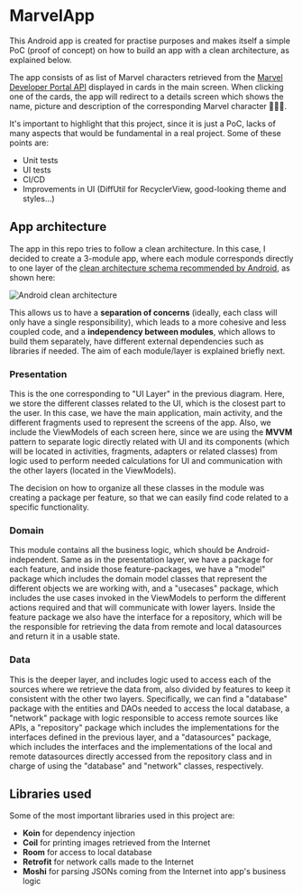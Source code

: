 # MarvelApp
This Android app is created for practise purposes and makes itself a simple PoC (proof of concept) on how to build an app with a clean architecture,
as explained below.

The app consists of as list of Marvel characters retrieved from the [Marvel Developer Portal API](https://developer.marvel.com/) displayed in cards
in the main screen. When clicking one of the cards, the app will redirect to a details screen which shows the name, picture and description of the
corresponding Marvel character 🦸🏼‍♂️.

It's important to highlight that this project, since it is just a PoC, lacks of many aspects that would be fundamental in a real project. Some of
these points are:
- Unit tests
- UI tests
- CI/CD
- Improvements in UI (DiffUtil for RecyclerView, good-looking theme and styles...)

## App architecture
The app in this repo tries to follow a clean architecture. In this case, I decided to create a 3-module app, where each module corresponds directly
to one layer of the [clean architecture schema recommended by Android](https://developer.android.com/topic/architecture#recommended-app-arch),
as shown here:

![Android clean architecture](https://user-images.githubusercontent.com/57049315/229296111-29404d4f-857f-467a-bc52-da22fb6f4177.png)

This allows us to have a **separation of concerns** (ideally, each class will only have a single responsibility), which leads to a more cohesive and
less coupled code, and a **independency between modules**, which allows to build them separately, have different external dependencies such as libraries
if needed. The aim of each module/layer is explained briefly next.

### Presentation
This is the one corresponding to "UI Layer" in the previous diagram. Here, we store the different classes related to the UI, which is the closest
part to the user. In this case, we have the main application, main activity, and the different fragments used to represent the screens of the app.
Also, we include the ViewModels of each screen here, since we are using the **MVVM** pattern to separate logic directly related with UI and its components
(which will be located in activities, fragments, adapters or related classes) from logic used to perform needed calculations for UI and communication
with the other layers (located in the ViewModels).

The decision on how to organize all these classes in the module was creating a package per feature, so that we can easily find code related to a
specific functionality.

### Domain
This module contains all the business logic, which should be Android-independent. Same as in the presentation layer, we have a package for each feature,
and inside those feature-packages, we have a "model" package which includes the domain model classes that represent the different objects we are working
with, and a "usecases" package, which includes the use cases invoked in the ViewModels to perform the different actions required and that will
communicate with lower layers. Inside the feature package we also have the interface for a repository, which will be the responsible for retrieving
the data from remote and local datasources and return it in a usable state.

### Data
This is the deeper layer, and includes logic used to access each of the sources where we retrieve the data from, also divided by features to keep it
consistent with the other two layers. Specifically, we can find a "database" package with the entities and DAOs needed to access the local database,
a "network" package with logic responsible to access remote sources like APIs, a "repository" package which includes the implementations for the
interfaces defined in the previous layer, and a "datasources" package, which includes the interfaces and the implementations of the local and remote
datasources directly accessed from the repository class and in charge of using the "database" and "network" classes, respectively.

## Libraries used
Some of the most important libraries used in this project are:
- **Koin** for dependency injection
- **Coil** for printing images retrieved from the Internet
- **Room** for access to local database
- **Retrofit** for network calls made to the Internet
- **Moshi** for parsing JSONs coming from the Internet into app's business logic
